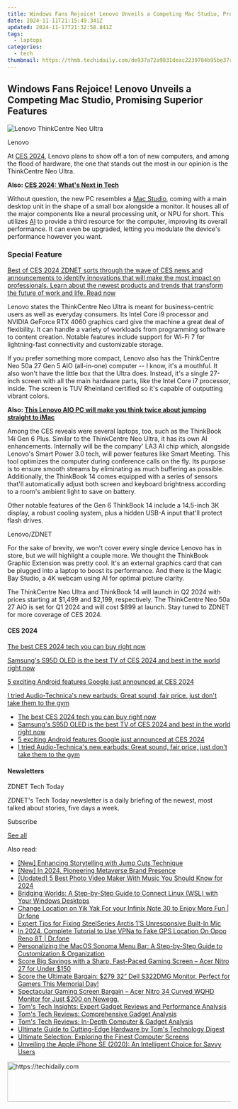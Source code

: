 ```yaml
---
title: Windows Fans Rejoice! Lenovo Unveils a Competing Mac Studio, Promising Superior Features
date: 2024-11-11T21:15:49.341Z
updated: 2024-11-17T21:32:58.841Z
tags:
  - laptops
categories:
  - tech
thumbnail: https://thmb.techidaily.com/de937a72a9831deac2239784b95be37c37d8202476d267d4e1560ec58a9d1f7e.jpg
---
```


## Windows Fans Rejoice! Lenovo Unveils a Competing Mac Studio, Promising Superior Features

![Lenovo ThinkCentre Neo Ultra](https://www.zdnet.com/a/img/resize/1ba330729305b5e7011d53b2cbb66aa7f0e9d930/2024/01/06/d6211809-6139-4fdd-885c-e35f0f6d90ad/3.jpg?auto=webp&precrop=2375,1334,x0,y129&width=1280)

Lenovo

At [CES 2024](https://www.zdnet.com/topic/ces-2024/), Lenovo plans to show off a ton of new computers, and among the flood of hardware, the one that stands out the most in our opinion is the ThinkCentre Neo Ultra.

**Also: [CES 2024: What's Next in Tech](https://www.zdnet.com/collection/ces-2024-whats-next-in-tech/)**

Without question, the new PC resembles a [Mac Studio](https://www.zdnet.com/article/apple-mac-studio-m2-ultra-review/), coming with a main desktop unit in the shape of a small box alongside a monitor. It houses all of the major components like a neural processing unit, or NPU for short. This utilizes [AI](https://www.zdnet.com/article/what-is-ai-heres-everything-you-need-to-know-about-artificial-intelligence/) to provide a third resource for the computer, improving its overall performance. It can even be upgraded, letting you modulate the device's performance however you want.

### Special Feature

[Best of CES 2024 ZDNET sorts through the wave of CES news and announcements to identify innovations that will make the most impact on professionals. Learn about the newest products and trends that transform the future of work and life.  Read now](https://www.zdnet.com/collection/ces-2024/)

Lenovo states the ThinkCentre Neo Ultra is meant for business-centric users as well as everyday consumers. Its Intel Core i9 processor and NVIDIA GeForce RTX 4060 graphics card give the machine a great deal of flexibility. It can handle a variety of workloads from programming software to content creation. Notable features include support for Wi-Fi 7 for lightning-fast connectivity and customizable storage.

If you prefer something more compact, Lenovo also has the ThinkCentre Neo 50a 27 Gen 5 AIO (all-in-one) computer -- I know, it's a mouthful. It also won't have the little box that the Ultra does. Instead, it's a single 27-inch screen with all the main hardware parts, like the Intel Core i7 processor, inside. The screen is TUV Rheinland certified so it's capable of outputting vibrant colors.

**Also: [This Lenovo AIO PC will make you think twice about jumping straight to iMac](https://www.zdnet.com/article/this-lenovo-aio-pc-will-make-you-think-twice-about-jumping-straight-to-imac/)**

Among the CES reveals were several laptops, too, such as the ThinkBook 14i Gen 6 Plus. Similar to the ThinkCentre Neo Ultra, it has its own AI enhancements. Internally will be the company' LA3 AI chip which, alongside Lenovo's Smart Power 3.0 tech, will power features like Smart Meeting. This tool optimizes the computer during conference calls on the fly. Its purpose is to ensure smooth streams by eliminating as much buffering as possible. Additionally, the ThinkBook 14 comes equipped with a series of sensors that'll automatically adjust both screen and keyboard brightness according to a room's ambient light to save on battery.

Other notable features of the Gen 6 ThinkBook 14 include a 14.5-inch 3K display, a robust cooling system, plus a hidden USB-A input that'll protect flash drives.

Lenovo/ZDNET

For the sake of brevity, we won't cover every single device Lenovo has in store, but we will highlight a couple more. We thought the ThinkBook Graphic Extension was pretty cool. It's an external graphics card that can be plugged into a laptop to boost its performance. And there is the Magic Bay Studio, a 4K webcam using AI for optimal picture clarity. 

The ThinkCentre Neo Ultra and ThinkBook 14 will launch in Q2 2024 with prices starting at $1,499 and $2,199, respectively. The ThinkCentre Neo 50a 27 AiO is set for Q1 2024 and will cost $899 at launch. Stay tuned to ZDNET for more coverage of CES 2024.

#### CES 2024

[The best CES 2024 tech you can buy right now](https://www.zdnet.com/article/the-best-ces-2024-tech-you-can-buy-right-now/ "The best CES 2024 tech you can buy right now")

[Samsung's S95D OLED is the best TV of CES 2024 and best in the world right now](https://www.zdnet.com/article/best-tv-of-ces-2024-samsung-s95d-oled/ "Samsung's S95D OLED is the best TV of CES 2024 and best in the world right now")

[5 exciting Android features Google just announced at CES 2024](https://www.zdnet.com/article/5-exciting-android-features-google-just-announced-at-ces-2024/ "5 exciting Android features Google just announced at CES 2024")

[I tried Audio-Technica's new earbuds: Great sound, fair price, just don't take them to the gym](https://www.zdnet.com/article/i-tried-audio-technicas-new-earbuds-great-sound-fair-price-just-dont-take-them-to-the-gym/ "I tried Audio-Technica's new earbuds: Great sound, fair price, just don't take them to the gym")

* [The best CES 2024 tech you can buy right now](https://www.zdnet.com/article/the-best-ces-2024-tech-you-can-buy-right-now/ "The best CES 2024 tech you can buy right now")
* [Samsung's S95D OLED is the best TV of CES 2024 and best in the world right now](https://www.zdnet.com/article/best-tv-of-ces-2024-samsung-s95d-oled/ "Samsung's S95D OLED is the best TV of CES 2024 and best in the world right now")
* [5 exciting Android features Google just announced at CES 2024](https://www.zdnet.com/article/5-exciting-android-features-google-just-announced-at-ces-2024/ "5 exciting Android features Google just announced at CES 2024")
* [I tried Audio-Technica's new earbuds: Great sound, fair price, just don't take them to the gym](https://www.zdnet.com/article/i-tried-audio-technicas-new-earbuds-great-sound-fair-price-just-dont-take-them-to-the-gym/ "I tried Audio-Technica's new earbuds: Great sound, fair price, just don't take them to the gym")

#### Newsletters

ZDNET Tech Today

ZDNET's Tech Today newsletter is a daily briefing of the newest, most talked about stories, five days a week.

 Subscribe

[See all](https://www.zdnet.com/newsletters/)

<ins class="adsbygoogle"
     style="display:block"
     data-ad-format="autorelaxed"
     data-ad-client="ca-pub-7571918770474297"
     data-ad-slot="1223367746"></ins>

<ins class="adsbygoogle"
     style="display:block"
     data-ad-client="ca-pub-7571918770474297"
     data-ad-slot="8358498916"
     data-ad-format="auto"
     data-full-width-responsive="true"></ins>

<span class="atpl-alsoreadstyle">Also read:</span>
<div><ul>
<li><a href="https://youtube-clips.techidaily.com/new-enhancing-storytelling-with-jump-cuts-technique/"><u>[New] Enhancing Storytelling with Jump Cuts Technique</u></a></li>
<li><a href="https://fox-friendly.techidaily.com/new-in-2024-pioneering-metaverse-brand-presence/"><u>[New] In 2024, Pioneering Metaverse Brand Presence</u></a></li>
<li><a href="https://fox-boxes.techidaily.com/updated-5-best-photo-video-maker-with-music-you-should-know-for-2024/"><u>[Updated] 5 Best Photo Video Maker With Music You Should Know for 2024</u></a></li>
<li><a href="https://some-approaches.techidaily.com/bridging-worlds-a-step-by-step-guide-to-connect-linux-wsl-with-your-windows-desktops/"><u>Bridging Worlds: A Step-by-Step Guide to Connect Linux (WSL) with Your Windows Desktops</u></a></li>
<li><a href="https://review-topics.techidaily.com/change-location-on-yik-yak-for-your-infinix-note-30-to-enjoy-more-fun-drfone-by-drfone-virtual-android/"><u>Change Location on Yik Yak For your Infinix Note 30 to Enjoy More Fun | Dr.fone</u></a></li>
<li><a href="https://sound-issues.techidaily.com/expert-tips-for-fixing-steelseries-arctis-1s-unresponsive-built-in-mic/"><u>Expert Tips for Fixing SteelSeries Arctis 1'S Unresponsive Built-In Mic</u></a></li>
<li><a href="https://review-topics.techidaily.com/in-2024-complete-tutorial-to-use-vpna-to-fake-gps-location-on-oppo-reno-8t-drfone-by-drfone-virtual-android/"><u>In 2024, Complete Tutorial to Use VPNa to Fake GPS Location On Oppo Reno 8T | Dr.fone</u></a></li>
<li><a href="https://tech-renaissance.techidaily.com/personalizing-the-macos-sonoma-menu-bar-a-step-by-step-guide-to-customization-and-organization/"><u>Personalizing the MacOS Sonoma Menu Bar: A Step-by-Step Guide to Customization & Organization</u></a></li>
<li><a href="https://hardware-reviews.techidaily.com/score-big-savings-with-a-sharp-fast-paced-gaming-screen-acer-nitro-27-for-under-150/"><u>Score Big Savings with a Sharp, Fast-Paced Gaming Screen – Acer Nitro 27 for Under $150</u></a></li>
<li><a href="https://hardware-reviews.techidaily.com/score-the-ultimate-bargain-279-32-dell-s322dmg-monitor-perfect-for-gamers-this-memorial-day/"><u>Score the Ultimate Bargain: $279 32” Dell S322DMG Monitor, Perfect for Gamers This Memorial Day!</u></a></li>
<li><a href="https://hardware-reviews.techidaily.com/spectacular-gaming-screen-bargain-acer-nitro-34-curved-wqhd-monitor-for-just-200-on-newegg/"><u>Spectacular Gaming Screen Bargain – Acer Nitro 34 Curved WQHD Monitor for Just $200 on Newegg.</u></a></li>
<li><a href="https://hardware-reviews.techidaily.com/toms-tech-insights-expert-gadget-reviews-and-performance-analysis/"><u>Tom's Tech Insights: Expert Gadget Reviews and Performance Analysis</u></a></li>
<li><a href="https://hardware-reviews.techidaily.com/toms-tech-reviews-comprehensive-gadget-analysis/"><u>Tom's Tech Reviews: Comprehensive Gadget Analysis</u></a></li>
<li><a href="https://hardware-reviews.techidaily.com/toms-tech-reviews-in-depth-computer-and-gadget-analysis/"><u>Tom's Tech Reviews: In-Depth Computer & Gadget Analysis</u></a></li>
<li><a href="https://hardware-reviews.techidaily.com/ultimate-guide-to-cutting-edge-hardware-by-toms-technology-digest/"><u>Ultimate Guide to Cutting-Edge Hardware by Tom's Technology Digest</u></a></li>
<li><a href="https://hardware-reviews.techidaily.com/ultimate-selection-exploring-the-finest-computer-screens/"><u>Ultimate Selection: Exploring the Finest Computer Screens</u></a></li>
<li><a href="https://buynow-reviews.techidaily.com/unveiling-the-apple-iphone-se-2020-an-intelligent-choice-for-savvy-users/"><u>Unveiling the Apple iPhone SE (2020): An Intelligent Choice for Savvy Users</u></a></li>
</ul></div>

<!-- affiliate ads begin -->
<a href="https://appsumo.8odi.net/c/5597632/2144275/7443" target="_top" id="2144275">
  <img src="//a.impactradius-go.com/display-ad/7443-2144275" border="0" alt="https://techidaily.com" width="728" height="90"/>
</a>
<img height="0" width="0" src="https://appsumo.8odi.net/i/5597632/2144275/7443" style="position:absolute;visibility:hidden;" border="0" />
<!-- affiliate ads end -->

